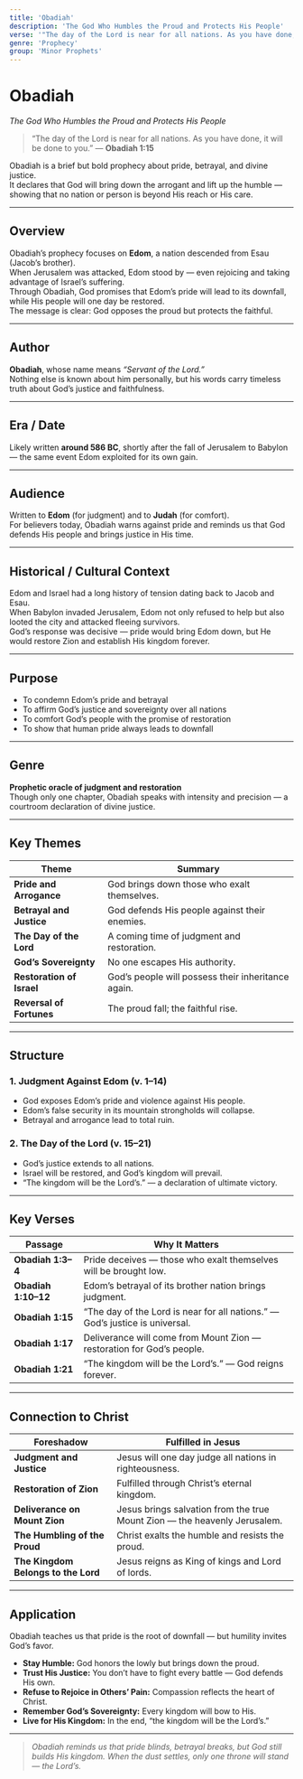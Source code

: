 ```yaml
---
title: 'Obadiah'
description: 'The God Who Humbles the Proud and Protects His People'
verse: '"The day of the Lord is near for all nations. As you have done, it will be done to you." — Obadiah 1:15'
genre: 'Prophecy'
group: 'Minor Prophets'
---
```


# Obadiah  
*The God Who Humbles the Proud and Protects His People*

> “The day of the Lord is near for all nations. As you have done, it will be done to you.” — **Obadiah 1:15**

Obadiah is a brief but bold prophecy about pride, betrayal, and divine justice.  
It declares that God will bring down the arrogant and lift up the humble — showing that no nation or person is beyond His reach or His care.

---

## Overview  
Obadiah’s prophecy focuses on **Edom**, a nation descended from Esau (Jacob’s brother).  
When Jerusalem was attacked, Edom stood by — even rejoicing and taking advantage of Israel’s suffering.  
Through Obadiah, God promises that Edom’s pride will lead to its downfall, while His people will one day be restored.  
The message is clear: God opposes the proud but protects the faithful.

---

## Author  
**Obadiah**, whose name means *“Servant of the Lord.”*  
Nothing else is known about him personally, but his words carry timeless truth about God’s justice and faithfulness.

---

## Era / Date  
Likely written **around 586 BC**, shortly after the fall of Jerusalem to Babylon — the same event Edom exploited for its own gain.

---

## Audience  
Written to **Edom** (for judgment) and to **Judah** (for comfort).  
For believers today, Obadiah warns against pride and reminds us that God defends His people and brings justice in His time.

---

## Historical / Cultural Context  
Edom and Israel had a long history of tension dating back to Jacob and Esau.  
When Babylon invaded Jerusalem, Edom not only refused to help but also looted the city and attacked fleeing survivors.  
God’s response was decisive — pride would bring Edom down, but He would restore Zion and establish His kingdom forever.

---

## Purpose  
- To condemn Edom’s pride and betrayal  
- To affirm God’s justice and sovereignty over all nations  
- To comfort God’s people with the promise of restoration  
- To show that human pride always leads to downfall  

---

## Genre  
**Prophetic oracle of judgment and restoration**  
Though only one chapter, Obadiah speaks with intensity and precision — a courtroom declaration of divine justice.

---

## Key Themes  

| Theme | Summary |
|-------|----------|
| **Pride and Arrogance** | God brings down those who exalt themselves. |
| **Betrayal and Justice** | God defends His people against their enemies. |
| **The Day of the Lord** | A coming time of judgment and restoration. |
| **God’s Sovereignty** | No one escapes His authority. |
| **Restoration of Israel** | God’s people will possess their inheritance again. |
| **Reversal of Fortunes** | The proud fall; the faithful rise. |

---

## Structure  

### 1. Judgment Against Edom (v. 1–14)
- God exposes Edom’s pride and violence against His people.  
- Edom’s false security in its mountain strongholds will collapse.  
- Betrayal and arrogance lead to total ruin.  

### 2. The Day of the Lord (v. 15–21)
- God’s justice extends to all nations.  
- Israel will be restored, and God’s kingdom will prevail.  
- “The kingdom will be the Lord’s.” — a declaration of ultimate victory.  

---

## Key Verses  

| Passage | Why It Matters |
|----------|----------------|
| **Obadiah 1:3–4** | Pride deceives — those who exalt themselves will be brought low. |
| **Obadiah 1:10–12** | Edom’s betrayal of its brother nation brings judgment. |
| **Obadiah 1:15** | “The day of the Lord is near for all nations.” — God’s justice is universal. |
| **Obadiah 1:17** | Deliverance will come from Mount Zion — restoration for God’s people. |
| **Obadiah 1:21** | “The kingdom will be the Lord’s.” — God reigns forever. |

---

## Connection to Christ  

| Foreshadow | Fulfilled in Jesus |
|-------------|-------------------|
| **Judgment and Justice** | Jesus will one day judge all nations in righteousness. |
| **Restoration of Zion** | Fulfilled through Christ’s eternal kingdom. |
| **Deliverance on Mount Zion** | Jesus brings salvation from the true Mount Zion — the heavenly Jerusalem. |
| **The Humbling of the Proud** | Christ exalts the humble and resists the proud. |
| **The Kingdom Belongs to the Lord** | Jesus reigns as King of kings and Lord of lords. |

---

## Application  
Obadiah teaches us that pride is the root of downfall — but humility invites God’s favor.  
- **Stay Humble:** God honors the lowly but brings down the proud.  
- **Trust His Justice:** You don’t have to fight every battle — God defends His own.  
- **Refuse to Rejoice in Others’ Pain:** Compassion reflects the heart of Christ.  
- **Remember God’s Sovereignty:** Every kingdom will bow to His.  
- **Live for His Kingdom:** In the end, “the kingdom will be the Lord’s.”  

---

> *Obadiah reminds us that pride blinds, betrayal breaks, but God still builds His kingdom. When the dust settles, only one throne will stand — the Lord’s.*
